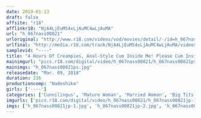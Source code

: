 ```yaml
---
date: 2019-01-13
draft: false
affsite: "r18"
afflinkr18: "NjA4LjEuMS4xLjAuMC4wLjAuMA"
url: "h_067nass00821"
urloriginal: "http://www.r18.com/videos/vod/movies/detail/-/id=h_067nass00821"
urlfinal: "http://media.r18.com/track/NjA4LjEuMS4xLjAuMC4wLjAuMA/videos/vod/movies/detail/-/id=h_067nass00821"
samplevid: "----"
title: "4 Hours Of Creampies, Anal-Style Cum Inside Me! Please Cum Inside My Old Lady Asshole! An Anal Creampie Pictorial, Featuring Ladies In Their Thirties To Their Fifties"
mainimgurl: "pics.r18.com/digital/video/h_067nass00821/h_067nass00821ps.jpg"
mainimgs: "h_067nass00821ps.jpg"
releasedate: "Mar. 09, 2018"
duration: 236
productioncomp: "Nadeshiko"
girls: ['----']
categories: ['Cunnilingus', 'Mature Woman', 'Married Woman', 'Big Tits', 'Slender', 'Chubby', 'Genital Close-Up', 'Amateur', 'Training', 'Creampie']
imgurls: ['pics.r18.com/digital/video/h_067nass00821/h_067nass00821jp-1.jpg', 'pics.r18.com/digital/video/h_067nass00821/h_067nass00821jp-2.jpg', 'pics.r18.com/digital/video/h_067nass00821/h_067nass00821jp-3.jpg', 'pics.r18.com/digital/video/h_067nass00821/h_067nass00821jp-4.jpg', 'pics.r18.com/digital/video/h_067nass00821/h_067nass00821jp-5.jpg', 'pics.r18.com/digital/video/h_067nass00821/h_067nass00821jp-6.jpg', 'pics.r18.com/digital/video/h_067nass00821/h_067nass00821jp-7.jpg', 'pics.r18.com/digital/video/h_067nass00821/h_067nass00821jp-8.jpg', 'pics.r18.com/digital/video/h_067nass00821/h_067nass00821jp-9.jpg', 'pics.r18.com/digital/video/h_067nass00821/h_067nass00821jp-10.jpg', 'pics.r18.com/digital/video/h_067nass00821/h_067nass00821jp-11.jpg', 'pics.r18.com/digital/video/h_067nass00821/h_067nass00821jp-12.jpg', 'pics.r18.com/digital/video/h_067nass00821/h_067nass00821jp-13.jpg', 'pics.r18.com/digital/video/h_067nass00821/h_067nass00821jp-14.jpg', 'pics.r18.com/digital/video/h_067nass00821/h_067nass00821jp-15.jpg', 'pics.r18.com/digital/video/h_067nass00821/h_067nass00821jp-16.jpg', 'pics.r18.com/digital/video/h_067nass00821/h_067nass00821jp-17.jpg', 'pics.r18.com/digital/video/h_067nass00821/h_067nass00821jp-18.jpg', 'pics.r18.com/digital/video/h_067nass00821/h_067nass00821jp-19.jpg', 'pics.r18.com/digital/video/h_067nass00821/h_067nass00821jp-20.jpg']
imgs: ['h_067nass00821jp-1.jpg', 'h_067nass00821jp-2.jpg', 'h_067nass00821jp-3.jpg', 'h_067nass00821jp-4.jpg', 'h_067nass00821jp-5.jpg', 'h_067nass00821jp-6.jpg', 'h_067nass00821jp-7.jpg', 'h_067nass00821jp-8.jpg', 'h_067nass00821jp-9.jpg', 'h_067nass00821jp-10.jpg', 'h_067nass00821jp-11.jpg', 'h_067nass00821jp-12.jpg', 'h_067nass00821jp-13.jpg', 'h_067nass00821jp-14.jpg', 'h_067nass00821jp-15.jpg', 'h_067nass00821jp-16.jpg', 'h_067nass00821jp-17.jpg', 'h_067nass00821jp-18.jpg', 'h_067nass00821jp-19.jpg', 'h_067nass00821jp-20.jpg']
---
```

